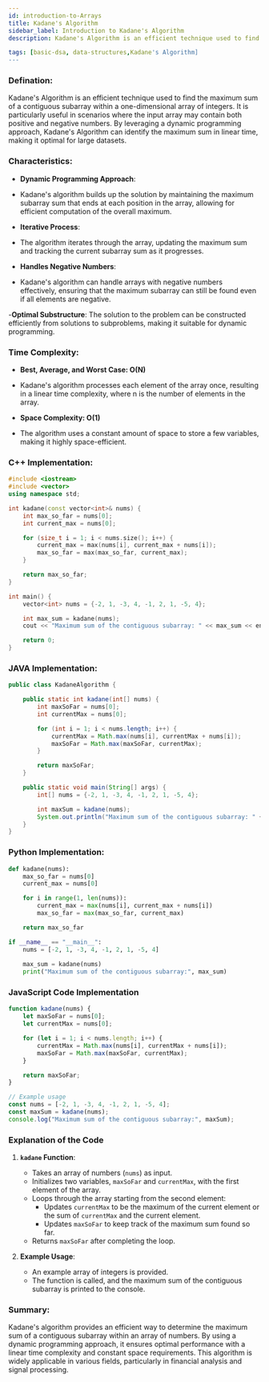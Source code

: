 ```yaml
---
id: introduction-to-Arrays
title: Kadane's Algorithm
sidebar_label: Introduction to Kadane's Algorithm
description: Kadane's Algorithm is an efficient technique used to find the maximum sum of a contiguous subarray within a one-dimensional array of integers. It is particularly useful in scenarios where the input array may contain both positive and negative numbers. By leveraging a dynamic programming approach, Kadane's Algorithm can identify the maximum sum in linear time, making it optimal for large datasets.

tags: [basic-dsa, data-structures,Kadane's Algorithm]
---
```



### Defination:

Kadane's Algorithm is an efficient technique used to find the maximum sum of a contiguous subarray within a one-dimensional array of integers. It is particularly useful in scenarios where the input array may contain both positive and negative numbers. By leveraging a dynamic programming approach, Kadane's Algorithm can identify the maximum sum in linear time, making it optimal for large datasets.

### Characteristics:

- **Dynamic Programming Approach**:
- Kadane's algorithm builds up the solution by maintaining the maximum subarray sum that ends at each position in the array, allowing for efficient computation of the overall maximum.

- **Iterative Process**:
- The algorithm iterates through the array, updating the maximum sum and tracking the current subarray sum as it progresses.

- **Handles Negative Numbers**:
- Kadane's algorithm can handle arrays with negative numbers effectively, ensuring that the maximum subarray can still be found even if all elements are negative.

-**Optimal Substructure**:
The solution to the problem can be constructed efficiently from solutions to subproblems, making it suitable for dynamic programming.

### Time Complexity:

- **Best, Average, and Worst Case: O(N)**  
 - Kadane's algorithm processes each element of the array once, resulting in a linear time complexity, where n is the number of elements in the array.

- **Space Complexity: O(1)**  
- The algorithm uses a constant amount of space to store a few variables, making it highly space-efficient.


### C++ Implementation:

```cpp
#include <iostream>
#include <vector>
using namespace std;

int kadane(const vector<int>& nums) {
    int max_so_far = nums[0];
    int current_max = nums[0];

    for (size_t i = 1; i < nums.size(); i++) {
        current_max = max(nums[i], current_max + nums[i]);
        max_so_far = max(max_so_far, current_max);
    }

    return max_so_far;
}

int main() {
    vector<int> nums = {-2, 1, -3, 4, -1, 2, 1, -5, 4};

    int max_sum = kadane(nums);
    cout << "Maximum sum of the contiguous subarray: " << max_sum << endl;

    return 0;
}

```

### JAVA Implementation:

```java
public class KadaneAlgorithm {

    public static int kadane(int[] nums) {
        int maxSoFar = nums[0];
        int currentMax = nums[0];

        for (int i = 1; i < nums.length; i++) {
            currentMax = Math.max(nums[i], currentMax + nums[i]);
            maxSoFar = Math.max(maxSoFar, currentMax);
        }

        return maxSoFar;
    }

    public static void main(String[] args) {
        int[] nums = {-2, 1, -3, 4, -1, 2, 1, -5, 4};

        int maxSum = kadane(nums);
        System.out.println("Maximum sum of the contiguous subarray: " + maxSum);
    }
}

```

### Python Implementation:
```py
def kadane(nums):
    max_so_far = nums[0]
    current_max = nums[0]

    for i in range(1, len(nums)):
        current_max = max(nums[i], current_max + nums[i])
        max_so_far = max(max_so_far, current_max)

    return max_so_far

if __name__ == "__main__":
    nums = [-2, 1, -3, 4, -1, 2, 1, -5, 4]
    
    max_sum = kadane(nums)
    print("Maximum sum of the contiguous subarray:", max_sum)

```

### JavaScript Code Implementation

```javascript
function kadane(nums) {
    let maxSoFar = nums[0];
    let currentMax = nums[0];

    for (let i = 1; i < nums.length; i++) {
        currentMax = Math.max(nums[i], currentMax + nums[i]);
        maxSoFar = Math.max(maxSoFar, currentMax);
    }

    return maxSoFar;
}

// Example usage
const nums = [-2, 1, -3, 4, -1, 2, 1, -5, 4];
const maxSum = kadane(nums);
console.log("Maximum sum of the contiguous subarray:", maxSum);
```

### Explanation of the Code

1. **`kadane` Function**: 
   - Takes an array of numbers (`nums`) as input.
   - Initializes two variables, `maxSoFar` and `currentMax`, with the first element of the array.
   - Loops through the array starting from the second element:
     - Updates `currentMax` to be the maximum of the current element or the sum of `currentMax` and the current element.
     - Updates `maxSoFar` to keep track of the maximum sum found so far.
   - Returns `maxSoFar` after completing the loop.

2. **Example Usage**: 
   - An example array of integers is provided.
   - The function is called, and the maximum sum of the contiguous subarray is printed to the console.


### Summary:

Kadane's algorithm provides an efficient way to determine the maximum sum of a contiguous subarray within an array of numbers. By using a dynamic programming approach, it ensures optimal performance with a linear time complexity and constant space requirements. This algorithm is widely applicable in various fields, particularly in financial analysis and signal processing.

